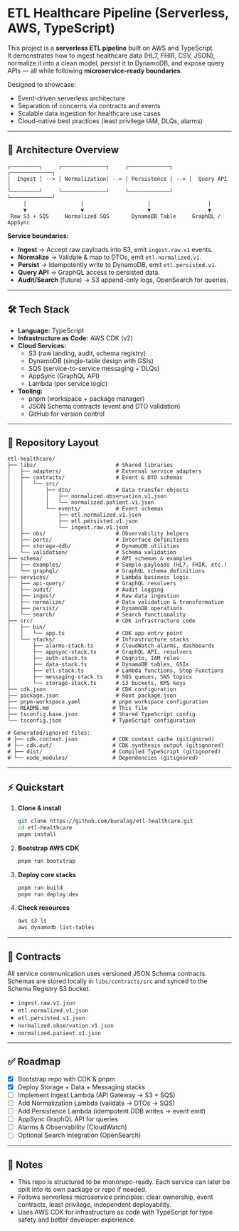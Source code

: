 # ETL Healthcare Pipeline (Serverless, AWS, TypeScript)

This project is a **serverless ETL pipeline** built on AWS and TypeScript.  
It demonstrates how to ingest healthcare data (HL7, FHIR, CSV, JSON), normalize it into a clean model, persist it to DynamoDB, and expose query APIs — all while following **microservice-ready boundaries**.

Designed to showcase:
- Event-driven serverless architecture
- Separation of concerns via contracts and events
- Scalable data ingestion for healthcare use cases
- Cloud-native best practices (least privilege IAM, DLQs, alarms)

---

## 🚀 Architecture Overview

```
┌─────────┐     ┌──────────────┐     ┌─────────────┐     ┌─────────────┐
│  Ingest │ --> │ Normalization│ --> │ Persistence │ --> │  Query API  │
└─────────┘     └──────────────┘     └─────────────┘     └─────────────┘
     │                 │                    │                  │
     ▼                 ▼                    ▼                  ▼
 Raw S3 + SQS     Normalized SQS       DynamoDB Table     GraphQL / AppSync
```

**Service boundaries:**
- **Ingest** → Accept raw payloads into S3, emit `ingest.raw.v1` events.  
- **Normalize** → Validate & map to DTOs, emit `etl.normalized.v1`.  
- **Persist** → Idempotently write to DynamoDB, emit `etl.persisted.v1`.  
- **Query API** → GraphQL access to persisted data.  
- **Audit/Search** (future) → S3 append-only logs, OpenSearch for queries.

---

## 🛠️ Tech Stack

- **Language:** TypeScript  
- **Infrastructure as Code:** AWS CDK (v2)  
- **Cloud Services:**  
  - S3 (raw landing, audit, schema registry)  
  - DynamoDB (single-table design with GSIs)  
  - SQS (service-to-service messaging + DLQs)  
  - AppSync (GraphQL API)  
  - Lambda (per service logic)  
- **Tooling:**  
  - pnpm (workspace + package manager)  
  - JSON Schema contracts (event and DTO validation)  
  - GitHub for version control

---

## 📂 Repository Layout

```
etl-healthcare/
├── libs/                         # Shared libraries
│   ├── adapters/                 # External service adapters
│   ├── contracts/                # Event & DTO schemas
│   │   └── src/
│   │       ├── dto/              # Data transfer objects
│   │       │   ├── normalized.observation.v1.json
│   │       │   └── normalized.patient.v1.json
│   │       └── events/           # Event schemas
│   │           ├── etl.normalized.v1.json
│   │           ├── etl.persisted.v1.json
│   │           └── ingest.raw.v1.json
│   ├── obs/                      # Observability helpers
│   ├── ports/                    # Interface definitions
│   ├── storage-ddb/              # DynamoDB utilities
│   └── validation/               # Schema validation
├── schema/                       # API schemas & examples
│   ├── examples/                 # Sample payloads (HL7, FHIR, etc.)
│   └── graphql/                  # GraphQL schema definitions
├── services/                     # Lambda business logic
│   ├── api-query/                # GraphQL resolvers
│   ├── audit/                    # Audit logging
│   ├── ingest/                   # Raw data ingestion
│   ├── normalize/                # Data validation & transformation
│   ├── persist/                  # DynamoDB operations
│   └── search/                   # Search functionality
├── src/                          # CDK infrastructure code
│   ├── bin/
│   │   └── app.ts                # CDK app entry point
│   └── stacks/                   # Infrastructure stacks
│       ├── alarms-stack.ts       # CloudWatch alarms, dashboards
│       ├── appsync-stack.ts      # GraphQL API, resolvers
│       ├── auth-stack.ts         # Cognito, IAM roles
│       ├── data-stack.ts         # DynamoDB tables, GSIs
│       ├── etl-stack.ts          # Lambda functions, Step Functions
│       ├── messaging-stack.ts    # SQS queues, SNS topics
│       └── storage-stack.ts      # S3 buckets, KMS keys
├── cdk.json                      # CDK configuration
├── package.json                  # Root package.json
├── pnpm-workspace.yaml          # pnpm workspace configuration
├── README.md                    # This file
├── tsconfig.base.json           # Shared TypeScript config
└── tsconfig.json                # TypeScript configuration

# Generated/ignored files:
# ├── cdk.context.json           # CDK context cache (gitignored)
# ├── cdk.out/                   # CDK synthesis output (gitignored)
# ├── dist/                      # Compiled TypeScript (gitignored)  
# └── node_modules/              # Dependencies (gitignored)
```

---

## ⚡ Quickstart

1. **Clone & install**
   ```bash
   git clone https://github.com/buralog/etl-healthcare.git
   cd etl-healthcare
   pnpm install
   ```

2. **Bootstrap AWS CDK**
   ```bash
   pnpm run bootstrap
   ```

3. **Deploy core stacks**
   ```bash
   pnpm run build
   pnpm run deploy:dev
   ```

4. **Check resources**
   ```bash
   aws s3 ls
   aws dynamodb list-tables
   ```

---

## 📜 Contracts

All service communication uses versioned JSON Schema contracts.
Schemas are stored locally in `libs/contracts/src` and synced to the Schema Registry S3 bucket.

- `ingest.raw.v1.json`
- `etl.normalized.v1.json`
- `etl.persisted.v1.json`
- `normalized.observation.v1.json`
- `normalized.patient.v1.json`

---

## ✅ Roadmap

- [x] Bootstrap repo with CDK & pnpm
- [x] Deploy Storage + Data + Messaging stacks
- [ ] Implement Ingest Lambda (API Gateway → S3 + SQS)
- [ ] Add Normalization Lambda (validate → DTOs → SQS)
- [ ] Add Persistence Lambda (idempotent DDB writes → event emit)
- [ ] AppSync GraphQL API for queries
- [ ] Alarms & Observability (CloudWatch)
- [ ] Optional Search integration (OpenSearch)

---

## 📖 Notes

- This repo is structured to be monorepo-ready. Each service can later be split into its own package or repo if needed.
- Follows serverless microservice principles: clear ownership, event contracts, least privilege, independent deployability.
- Uses AWS CDK for infrastructure as code with TypeScript for type safety and better developer experience.
